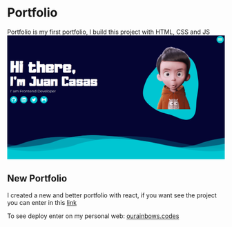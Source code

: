 # Portfolio

Portfolio is my first portfolio, I build this project with HTML, CSS and JS 
![Portfolio](./assets/Screenshot_293.png "Portfolio")

## New Portfolio

I created a new and better portfolio with react, if you want see the project you can enter in this [link](https://github.com/ourainbows/ourainbows.github.io)

To see deploy enter on my personal web: [ourainbows.codes](https://ourainbows.codes)
